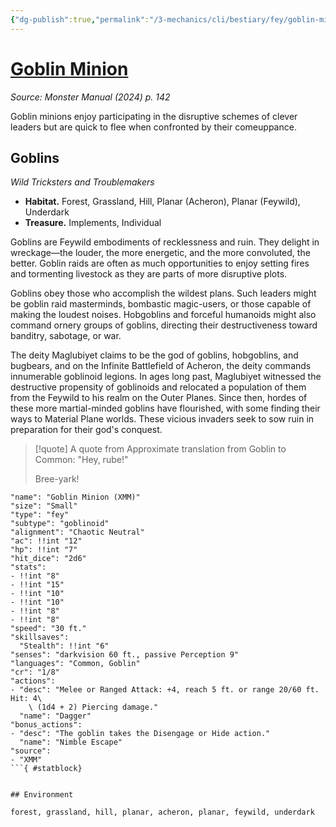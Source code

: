 ```yaml
---
{"dg-publish":true,"permalink":"/3-mechanics/cli/bestiary/fey/goblin-minion-xmm/","tags":["ttrpg-cli/compendium/src/5e/xmm","ttrpg-cli/monster/cr/1-8","ttrpg-cli/monster/environment/acheron","ttrpg-cli/monster/environment/feywild","ttrpg-cli/monster/environment/forest","ttrpg-cli/monster/environment/grassland","ttrpg-cli/monster/environment/hill","ttrpg-cli/monster/environment/planar","ttrpg-cli/monster/environment/underdark","ttrpg-cli/monster/size/small","ttrpg-cli/monster/type/fey/goblinoid"],"created":"2025-02-22T12:02:28.413-05:00","updated":"2025-02-24T21:04:38.614-05:00"}
---
```


# [Goblin Minion](3-Mechanics/CLI/bestiary/fey/goblin-minion-xmm.md)
*Source: Monster Manual (2024) p. 142*  

Goblin minions enjoy participating in the disruptive schemes of clever leaders but are quick to flee when confronted by their comeuppance.

## Goblins

*Wild Tricksters and Troublemakers*

- **Habitat.** Forest, Grassland, Hill, Planar (Acheron), Planar (Feywild), Underdark  
- **Treasure.** Implements, Individual  

Goblins are Feywild embodiments of recklessness and ruin. They delight in wreckage—the louder, the more energetic, and the more convoluted, the better. Goblin raids are often as much opportunities to enjoy setting fires and tormenting livestock as they are parts of more disruptive plots.

Goblins obey those who accomplish the wildest plans. Such leaders might be goblin raid masterminds, bombastic magic-users, or those capable of making the loudest noises. Hobgoblins and forceful humanoids might also command ornery groups of goblins, directing their destructiveness toward banditry, sabotage, or war.

The deity Maglubiyet claims to be the god of goblins, hobgoblins, and bugbears, and on the Infinite Battlefield of Acheron, the deity commands innumerable goblinoid legions. In ages long past, Maglubiyet witnessed the destructive propensity of goblinoids and relocated a population of them from the Feywild to his realm on the Outer Planes. Since then, hordes of these more martial-minded goblins have flourished, with some finding their ways to Material Plane worlds. These vicious invaders seek to sow ruin in preparation for their god's conquest.

> [!quote] A quote from Approximate translation from Goblin to Common: "Hey, rube!"  
> 
> Bree-yark!


```statblock
"name": "Goblin Minion (XMM)"
"size": "Small"
"type": "fey"
"subtype": "goblinoid"
"alignment": "Chaotic Neutral"
"ac": !!int "12"
"hp": !!int "7"
"hit_dice": "2d6"
"stats":
- !!int "8"
- !!int "15"
- !!int "10"
- !!int "10"
- !!int "8"
- !!int "8"
"speed": "30 ft."
"skillsaves":
  "Stealth": !!int "6"
"senses": "darkvision 60 ft., passive Perception 9"
"languages": "Common, Goblin"
"cr": "1/8"
"actions":
- "desc": "Melee or Ranged Attack: +4, reach 5 ft. or range 20/60 ft. Hit: 4\
    \ (1d4 + 2) Piercing damage."
  "name": "Dagger"
"bonus_actions":
- "desc": "The goblin takes the Disengage or Hide action."
  "name": "Nimble Escape"
"source":
- "XMM"
```{ #statblock}


## Environment

forest, grassland, hill, planar, acheron, planar, feywild, underdark